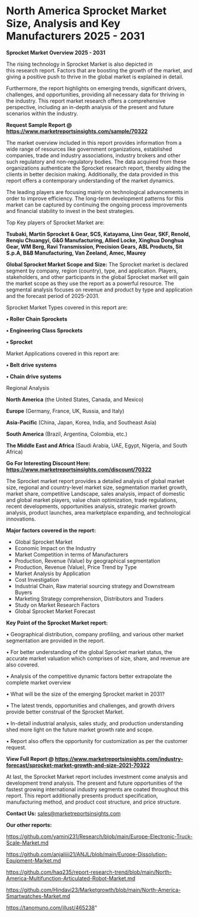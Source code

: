 # North America Sprocket Market Size, Analysis and Key Manufacturers 2025 - 2031

<Strong> Sprocket Market Overview 2025 - 2031</strong>

The rising technology in Sprocket Market is also depicted in this research report. Factors that are boosting the growth of the market, and giving a positive push to thrive in the global market is explained in detail.

Furthermore, the report highlights on emerging trends, significant drivers, challenges, and opportunities, providing all necessary data for thriving in the industry. This report market research offers a comprehensive perspective, including an in-depth analysis of the present and future scenarios within the industry.

<strong>Request Sample Report @ <a href=https://www.marketreportsinsights.com/sample/70322>https://www.marketreportsinsights.com/sample/70322</a></strong>

The market overview included in this report provides information from a wide range of resources like government organizations, established companies, trade and industry associations, industry brokers and other such regulatory and non-regulatory bodies. The data acquired from these organizations authenticate the Sprocket research report, thereby aiding the clients in better decision making. Additionally, the data provided in this report offers a contemporary understanding of the market dynamics.

The leading players are focusing mainly on technological advancements in order to improve efficiency. The long-term development patterns for this market can be captured by continuing the ongoing process improvements and financial stability to invest in the best strategies.

Top Key players of Sprocket Market are:

<strong>Tsubaki, Martin Sprocket & Gear, SCS, Katayama, Linn Gear, SKF, Renold, Renqiu Chuangyi, G&G Manufacturing, Allied Locke, Xinghua Donghua Gear, WM Berg, Ravi Transmission, Precision Gears, ABL Products, Sit S.p.A, B&B Manufacturing, Van Zeeland, Amec, Maurey</strong>

<strong><b>Global Sprocket Market Scope and Size:</b></strong>
The Sprocket market is declared segment by company, region (country), type, and application. Players, stakeholders, and other participants in the global Sprocket market will gain the market scope as they use the report as a powerful resource. The segmental analysis focuses on revenue and product by type and application and the forecast period of 2025-2031.

Sprocket Market Types covered in this report are:

<strong>• Roller Chain Sprockets

• Engineering Class Sprockets

• Sprocket</strong>

Market Applications covered in this report are:

<strong>• Belt drive systems

• Chain drive systems</strong> 

Regional Analysis

<strong>North America</strong> (the United States, Canada, and Mexico)

<strong>Europe</strong> (Germany, France, UK, Russia, and Italy)

<strong>Asia-Pacific</strong> (China, Japan, Korea, India, and Southeast Asia)

<strong>South America</strong> (Brazil, Argentina, Colombia, etc.)

<strong>The Middle East and Africa</strong> (Saudi Arabia, UAE, Egypt, Nigeria, and South Africa)

<strong>Go For Interesting Discount Here: <a href=https://www.marketreportsinsights.com/discount/70322>https://www.marketreportsinsights.com/discount/70322</a></strong>

The Sprocket market report provides a detailed analysis of global market size, regional and country-level market size, segmentation market growth, market share, competitive Landscape, sales analysis, impact of domestic and global market players, value chain optimization, trade regulations, recent developments, opportunities analysis, strategic market growth analysis, product launches, area marketplace expanding, and technological innovations.

<strong><b>Major factors covered in the report:</b></strong>
<ul>
  <li>Global Sprocket Market </li>
  <li>Economic Impact on the Industry</li>
  <li>Market Competition in terms of Manufacturers</li>
  <li>Production, Revenue (Value) by geographical segmentation</li>
  <li>Production, Revenue (Value), Price Trend by Type</li>
  <li>Market Analysis by Application</li>
  <li>Cost Investigation</li>
  <li>Industrial Chain, Raw material sourcing strategy and Downstream Buyers</li>
  <li>Marketing Strategy comprehension, Distributors and Traders</li>
  <li>Study on Market Research Factors</li>
  <li>Global Sprocket Market Forecast</li>
</ul>

<strong><b>Key Point of the Sprocket Market report:</b></strong>

• Geographical distribution, company profiling, and various other market segmentation are provided in the report.

• For better understanding of the global Sprocket market status, the accurate market valuation which comprises of size, share, and revenue are also covered.

• Analysis of the competitive dynamic factors better extrapolate the complete market overview

• What will be the size of the emerging Sprocket market in 2031?

• The latest trends, opportunities and challenges, and growth drivers provide better construal of the Sprocket Market.

• In-detail industrial analysis, sales study, and production understanding shed more light on the future market growth rate and scope.

• Report also offers the opportunity for customization as per the customer request.

<strong><b>View Full Report @ <a href=https://www.marketreportsinsights.com/industry-forecast/sprocket-market-growth-and-size-2021-70322>https://www.marketreportsinsights.com/industry-forecast/sprocket-market-growth-and-size-2021-70322</a></b></strong>


At last, the Sprocket Market report includes investment come analysis and development trend analysis. The present and future opportunities of the fastest growing international industry segments are coated throughout this report. This report additionally presents product specification, manufacturing method, and product cost structure, and price structure.

<strong>Contact Us:</strong>
sales@marketreportsinsights.com

<strong>Our other reports:</strong>

<a href=https://github.com/yamini231/Research/blob/main/Europe-Electronic-Truck-Scale-Market.md>https://github.com/yamini231/Research/blob/main/Europe-Electronic-Truck-Scale-Market.md</a>

<a href=https://github.com/anjaliiii21/ANJL/blob/main/Europe-Dissolution-Equipment-Market.md>https://github.com/anjaliiii21/ANJL/blob/main/Europe-Dissolution-Equipment-Market.md</a>

<a href=https://github.com/haq235/report-research-trend/blob/main/North-America-Multifunction-Articulated-Robot-Market.md>https://github.com/haq235/report-research-trend/blob/main/North-America-Multifunction-Articulated-Robot-Market.md</a>

<a href=https://github.com/Hindavi23/Marketgrowth/blob/main/North-America-Smartwatches-Market.md>https://github.com/Hindavi23/Marketgrowth/blob/main/North-America-Smartwatches-Market.md</a>

<a href=https://tanomuno.com/illust/465238>https://tanomuno.com/illust/465238</a>"
